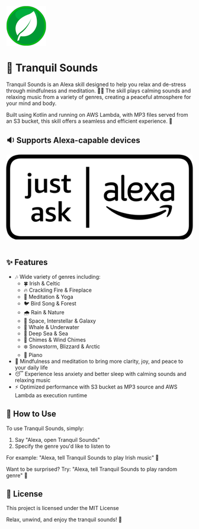 ![Tranquil Sounds](https://github.com/denismurphy/tranquil-sounds/blob/master/images/alexa_skill_icon_108.png?raw=true)

# 🎵 Tranquil Sounds

Tranquil Sounds is an Alexa skill designed to help you relax and de-stress through mindfulness and meditation. 🧘‍♀️ The skill plays calming sounds and relaxing music from a variety of genres, creating a peaceful atmosphere for your mind and body.

Built using Kotlin and running on AWS Lambda, with MP3 files served from an S3 bucket, this skill offers a seamless and efficient experience. 🚀
<br/>
## 🔉 Supports Alexa-capable devices

<picture>
  <source media="(prefers-color-scheme: dark)" srcset="https://github.com/denismurphy/tranquil-sounds/blob/master/images/just_ask_alexa_dark.svg?raw=true">
  <source media="(prefers-color-scheme: light)" srcset="https://github.com/denismurphy/tranquil-sounds/blob/master/images/just_ask_alexa_light.svg?raw=true">
  <img alt="Just Ask Alexa" src="https://github.com/denismurphy/tranquil-sounds/blob/master/images/just_ask_alexa_light.svg?raw=true">
</picture>
<br/><br/>

## ✨ Features

- 🎶 Wide variety of genres including:
  - 🍀 Irish & Celtic
  - 🔥 Crackling Fire & Fireplace
  - 🌿 Meditation & Yoga
  - 🐦 Bird Song & Forest
  - 🌧️ Rain & Nature
  - 🌌 Space, Interstellar & Galaxy
  - 🐳 Whale & Underwater
  - 🌊 Deep Sea & Sea
  - 🎐 Chimes & Wind Chimes
  - ❄️ Snowstorm, Blizzard & Arctic
  - 🎹 Piano
- 🧠 Mindfulness and meditation to bring more clarity, joy, and peace to your daily life
- 😴 Experience less anxiety and better sleep with calming sounds and relaxing music
- ⚡ Optimized performance with S3 bucket as MP3 source and AWS Lambda as execution runtime

## 🎯 How to Use

To use Tranquil Sounds, simply:

1. Say "Alexa, open Tranquil Sounds"
2. Specify the genre you'd like to listen to

For example: "Alexa, tell Tranquil Sounds to play Irish music" 🎻

Want to be surprised? Try: "Alexa, tell Tranquil Sounds to play random genre" 🎲

## 📄 License

This project is licensed under the MIT License

Relax, unwind, and enjoy the tranquil sounds! 🌟
